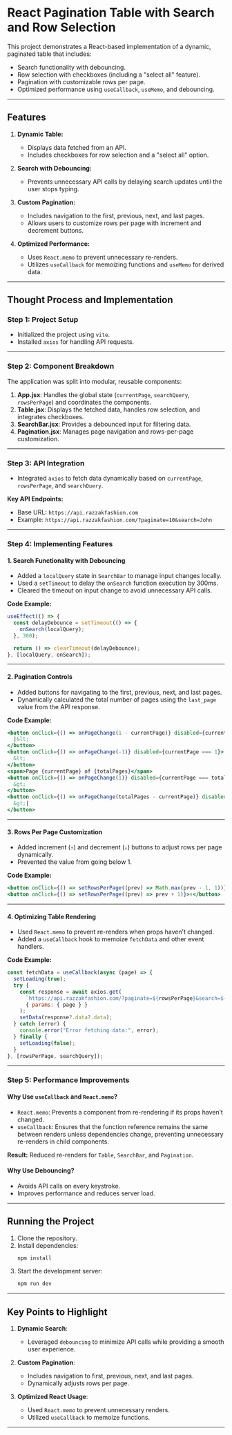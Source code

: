# React Pagination Table with Search and Row Selection

This project demonstrates a React-based implementation of a dynamic, paginated table that includes:
- Search functionality with debouncing.
- Row selection with checkboxes (including a "select all" feature).
- Pagination with customizable rows per page.
- Optimized performance using `useCallback`, `useMemo`, and debouncing.

---

## Features

1. **Dynamic Table:**
   - Displays data fetched from an API.
   - Includes checkboxes for row selection and a "select all" option.
   
2. **Search with Debouncing:**
   - Prevents unnecessary API calls by delaying search updates until the user stops typing.

3. **Custom Pagination:**
   - Includes navigation to the first, previous, next, and last pages.
   - Allows users to customize rows per page with increment and decrement buttons.

4. **Optimized Performance:**
   - Uses `React.memo` to prevent unnecessary re-renders.
   - Utilizes `useCallback` for memoizing functions and `useMemo` for derived data.

---

## Thought Process and Implementation

### Step 1: Project Setup
- Initialized the project using `vite`.
- Installed `axios` for handling API requests.

---

### Step 2: Component Breakdown
The application was split into modular, reusable components:
1. **App.jsx**: Handles the global state (`currentPage`, `searchQuery`, `rowsPerPage`) and coordinates the components.
2. **Table.jsx**: Displays the fetched data, handles row selection, and integrates checkboxes.
3. **SearchBar.jsx**: Provides a debounced input for filtering data.
4. **Pagination.jsx**: Manages page navigation and rows-per-page customization.

---

### Step 3: API Integration
- Integrated `axios` to fetch data dynamically based on `currentPage`, `rowsPerPage`, and `searchQuery`.

**Key API Endpoints:**
- Base URL: `https://api.razzakfashion.com`
- Example: `https://api.razzakfashion.com/?paginate=10&search=John`

---

### Step 4: Implementing Features
#### **1. Search Functionality with Debouncing**
- Added a `localQuery` state in `SearchBar` to manage input changes locally.
- Used a `setTimeout` to delay the `onSearch` function execution by 300ms.
- Cleared the timeout on input change to avoid unnecessary API calls.

**Code Example:**
```jsx
useEffect(() => {
  const delayDebounce = setTimeout(() => {
    onSearch(localQuery);
  }, 300);

  return () => clearTimeout(delayDebounce);
}, [localQuery, onSearch]);
```

---

#### **2. Pagination Controls**
- Added buttons for navigating to the first, previous, next, and last pages.
- Dynamically calculated the total number of pages using the `last_page` value from the API response.

**Code Example:**
```jsx
<button onClick={() => onPageChange(1 - currentPage)} disabled={currentPage === 1}>
  |&lt;
</button>
<button onClick={() => onPageChange(-1)} disabled={currentPage === 1}>
  &lt;
</button>
<span>Page {currentPage} of {totalPages}</span>
<button onClick={() => onPageChange(1)} disabled={currentPage === totalPages}>
  &gt;
</button>
<button onClick={() => onPageChange(totalPages - currentPage)} disabled={currentPage === totalPages}>
  &gt;|
</button>
```

---

#### **3. Rows Per Page Customization**
- Added increment (`↑`) and decrement (`↓`) buttons to adjust rows per page dynamically.
- Prevented the value from going below 1.

**Code Example:**
```jsx
<button onClick={() => setRowsPerPage((prev) => Math.max(prev - 1, 1))}>↓</button>
<button onClick={() => setRowsPerPage((prev) => prev + 1)}>↑</button>
```

---

#### **4. Optimizing Table Rendering**
- Used `React.memo` to prevent re-renders when props haven’t changed.
- Added a `useCallback` hook to memoize `fetchData` and other event handlers.

**Code Example:**
```jsx
const fetchData = useCallback(async (page) => {
  setLoading(true);
  try {
    const response = await axios.get(
      `https://api.razzakfashion.com/?paginate=${rowsPerPage}&search=${searchQuery}`,
      { params: { page } }
    );
    setData(response?.data?.data);
  } catch (error) {
    console.error("Error fetching data:", error);
  } finally {
    setLoading(false);
  }
}, [rowsPerPage, searchQuery]);
```

---

### Step 5: Performance Improvements
#### **Why Use `useCallback` and `React.memo`?**
- `React.memo`: Prevents a component from re-rendering if its props haven’t changed.
- `useCallback`: Ensures that the function reference remains the same between renders unless dependencies change, preventing unnecessary re-renders in child components.

**Result:** Reduced re-renders for `Table`, `SearchBar`, and `Pagination`.

#### **Why Use Debouncing?**
- Avoids API calls on every keystroke.
- Improves performance and reduces server load.

---

## Running the Project

1. Clone the repository.
2. Install dependencies:
   ```bash
   npm install
   ```
3. Start the development server:
   ```bash
   npm run dev
   ```


---

## Key Points to Highlight
1. **Dynamic Search**:  
   - Leveraged `debouncing` to minimize API calls while providing a smooth user experience.  

2. **Custom Pagination**:  
   - Includes navigation to first, previous, next, and last pages.  
   - Dynamically adjusts rows per page.  

3. **Optimized React Usage**:  
   - Used `React.memo` to prevent unnecessary renders.  
   - Utilized `useCallback` to memoize functions.  

---
